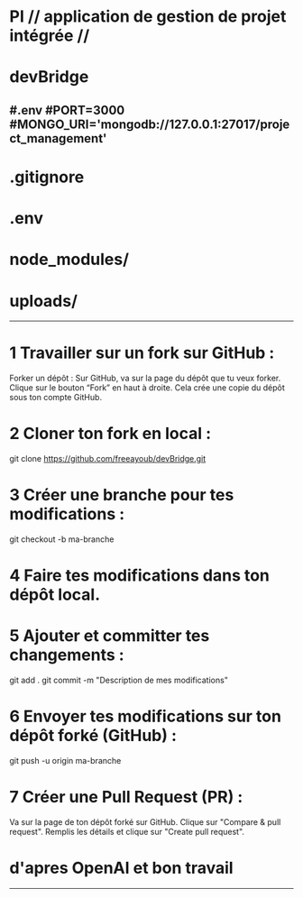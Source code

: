 # PI // application de gestion de projet intégrée // 
# devBridge

#.env
#PORT=3000
#MONGO_URI='mongodb://127.0.0.1:27017/project_management'
----------------------------------------------------------
# .gitignore
# .env
# node_modules/
# uploads/
-------------------------------------------------------
# 1 Travailler sur un fork sur GitHub :
Forker un dépôt :
Sur GitHub, va sur la page du dépôt que tu veux forker.
Clique sur le bouton “Fork” en haut à droite.
Cela crée une copie du dépôt sous ton compte GitHub.
# 2 Cloner ton fork en local :
git clone https://github.com/freeayoub/devBridge.git
# 3 Créer une branche pour tes modifications :
git checkout -b ma-branche
# 4 Faire tes modifications dans ton dépôt local.
# 5 Ajouter et committer tes changements :
git add .
git commit -m "Description de mes modifications"
# 6 Envoyer tes modifications sur ton dépôt forké (GitHub) :
git push -u origin ma-branche
# 7 Créer une Pull Request (PR) :
Va sur la page de ton dépôt forké sur GitHub.
Clique sur "Compare & pull request".
Remplis les détails et clique sur "Create pull request".
# d'apres OpenAI et bon travail
---------------------------------------------------

